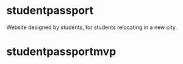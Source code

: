 # studentpassport
Website designed by students, for students relocating in a new city.
# studentpassportmvp
